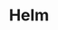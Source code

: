 ---
docType: "Chapter"
title: "Helm"
description: "Application management"
courseTitle: "Helm"
themeColor: "#3C494F"
weight: 1
cardImage: ""
---